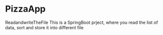 # PizzaApp
ReadandwriteTheFile
This is a SpringBoot prject, where you read the list of data, sort and store it into different file
